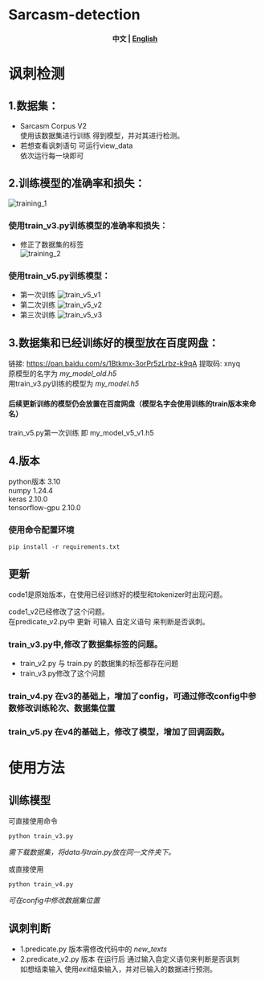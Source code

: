 # Sarcasm-detection
<h4 align="center">
    <p>
        <b>中文</b> |
        <a href="https://github.com/WThirteen/Sarcasm-detection/blob/main/README_EN.md">English</a>
    <p>
</h4>

</div>   

# 讽刺检测  
## 1.数据集：
* Sarcasm Corpus V2  
使用该数据集进行训练
得到模型，并对其进行检测。
* 若想查看讽刺语句 可运行view_data  
依次运行每一块即可

## 2.训练模型的准确率和损失：

![training_1](https://github.com/WThirteen/Sarcasm-detection/assets/100677199/8749563d-a20e-41aa-a0c5-f33e9333708d)  
### 使用train_v3.py训练模型的准确率和损失：
* 修正了数据集的标签   
![training_2](https://github.com/WThirteen/Sarcasm-detection/assets/100677199/7f30f7bd-62b3-48ae-ab46-acae7e5cadaa)  
### 使用train_v5.py训练模型：
* 第一次训练
![train_v5_v1](https://github.com/WThirteen/Sarcasm-detection/assets/100677199/c036b49a-7e24-4b83-b88a-ca4b79cafc6e)
* 第二次训练
![train_v5_v2](https://github.com/WThirteen/Sarcasm-detection/assets/100677199/b16a3e67-f96f-49a7-ac7e-81aa7f5752e4)  
* 第三次训练
![train_v5_v3](https://github.com/WThirteen/Sarcasm-detection/assets/100677199/29a67b46-3f0e-46ce-bca0-5e50fb69ff6b)  

## 3.数据集和已经训练好的模型放在百度网盘：

链接: https://pan.baidu.com/s/1Btkmx-3orPr5zLrbz-k9qA 提取码: xnyq  
原模型的名字为 _my_model_old.h5_  
用train_v3.py训练的模型为 _my_model.h5_
#### 后续更新训练的模型仍会放置在百度网盘（模型名字会使用训练的train版本来命名）
train_v5.py第一次训练 即 my_model_v5_v1.h5

## 4.版本
python版本 3.10  
numpy 1.24.4  
keras 2.10.0  
tensorflow-gpu 2.10.0  
### 使用命令配置环境  
```
pip install -r requirements.txt
```


## 更新
code1是原始版本，在使用已经训练好的模型和tokenizer时出现问题。

code1_v2已经修改了这个问题。  
在predicate_v2.py中 更新 可输入 自定义语句 来判断是否讽刺。  
### train_v3.py中,修改了数据集标签的问题。
* train_v2.py 与 train.py 的数据集的标签都存在问题  
* train_v3.py修改了这个问题
### train_v4.py 在v3的基础上，增加了config，可通过修改config中参数修改训练轮次、数据集位置  
### train_v5.py 在v4的基础上，修改了模型，增加了回调函数。

# 使用方法
## 训练模型
可直接使用命令  
```
python train_v3.py
```
_需下载数据集，将data与train.py放在同一文件夹下。_  

或直接使用  
```
python train_v4.py
```
_可在config中修改数据集位置_  

## 讽刺判断 
* 1.predicate.py 版本需修改代码中的 *new_texts*   
* 2.predicate_v2.py 版本 在运行后 通过输入自定义语句来判断是否讽刺  
如想结束输入 使用*exit*结束输入，并对已输入的数据进行预测。
